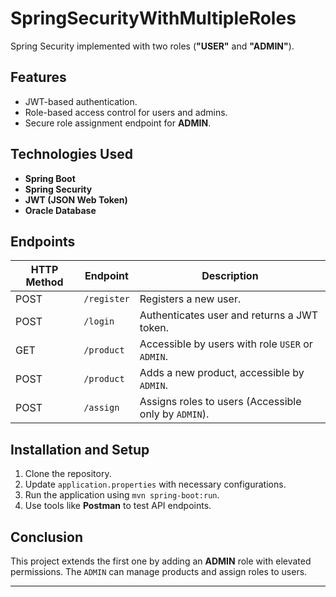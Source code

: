 # **SpringSecurityWithMultipleRoles**

Spring Security implemented with two roles (**"USER"** and **"ADMIN"**).

## **Features**
- JWT-based authentication.
- Role-based access control for users and admins.
- Secure role assignment endpoint for **ADMIN**.

## **Technologies Used**
- **Spring Boot**
- **Spring Security**
- **JWT (JSON Web Token)**
- **Oracle Database**

## **Endpoints**
| HTTP Method | Endpoint   | Description |
|------------|------------|-------------|
| POST       | `/register` | Registers a new user. |
| POST       | `/login` | Authenticates user and returns a JWT token. |
| GET        | `/product` | Accessible by users with role `USER` or `ADMIN`. |
| POST       | `/product` | Adds a new product, accessible by `ADMIN`. |
| POST       | `/assign` | Assigns roles to users (Accessible only by `ADMIN`). |

## **Installation and Setup**
1. Clone the repository.
2. Update `application.properties` with necessary configurations.
3. Run the application using `mvn spring-boot:run`.
4. Use tools like **Postman** to test API endpoints.

## **Conclusion**
This project extends the first one by adding an **ADMIN** role with elevated permissions. The `ADMIN` can manage products and assign roles to users.

---
